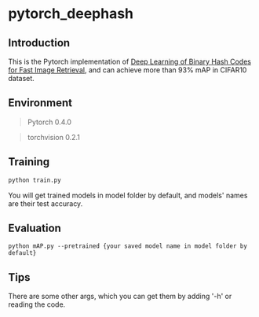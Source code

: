 # pytorch_deephash

## Introduction

This is the Pytorch implementation of [Deep Learning of Binary Hash Codes for Fast Image Retrieval](https://github.com/kevinlin311tw/caffe-cvprw15), and can achieve more than 93% mAP in CIFAR10 dataset.

## Environment

> Pytorch 0.4.0

> torchvision 0.2.1

## Training

```python
python train.py
```

You will get trained models in model folder by default, and models' names are their test accuracy.

## Evaluation

```shell
python mAP.py --pretrained {your saved model name in model folder by default}
```

## Tips

There are some other args, which you can get them by adding '-h' or reading the code.
